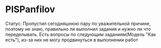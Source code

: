 # PISPanfilov

Статус:
Пропустил сегодняшнюю пару по уважительной причине, поэтому не знаю, правильно ли выполнил задания и нужно ли что переделывать. Есть вопросы по следующим заданиям(Модель "Как есть"), из-за них не могу продвинуться в выполнении работ
